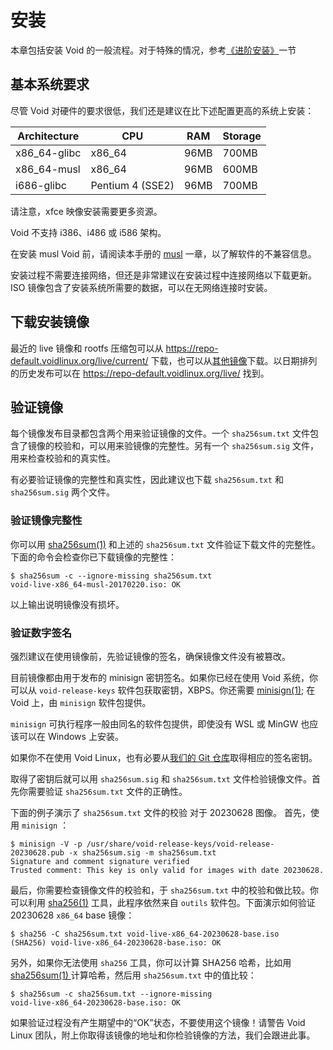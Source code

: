 # 安装

本章包括安装 Void 的一般流程。对于特殊的情况，参考[《进阶安装》](./guides/index.md)一节

## 基本系统要求

尽管 Void 对硬件的要求很低，我们还是建议在比下述配置更高的系统上安装：

| Architecture | CPU              | RAM  | Storage |
|--------------|------------------|------|---------|
| x86_64-glibc | x86_64           | 96MB | 700MB   |
| x86_64-musl  | x86_64           | 96MB | 600MB   |
| i686-glibc   | Pentium 4 (SSE2) | 96MB | 700MB   |

请注意，xfce 映像安装需要更多资源。 

Void 不支持 i386、i486 或 i586 架构。

在安装 musl Void 前，请阅读本手册的 [musl](./musl.md) 一章，以了解软件的不兼容信息。

安装过程不需要连接网络，但还是非常建议在安装过程中连接网络以下载更新。ISO 镜像包含了安装系统所需要的数据，可以在无网络连接时安装。

## 下载安装镜像

最近的 live 镜像和 rootfs 压缩包可以从 https://repo-default.voidlinux.org/live/current/ 下载，也可以从[其他镜像](https://docs.voidlinux.org/xbps/repositories/mirrors/index.html)下载。以日期排列的历史发布可以在 https://repo-default.voidlinux.org/live/ 找到。

##  验证镜像

每个镜像发布目录都包含两个用来验证镜像的文件。一个 `sha256sum.txt` 文件包含了镜像的校验和，可以用来验镜像的完整性。另有一个 `sha256sum.sig` 文件，用来检查校验和的真实性。

有必要验证镜像的完整性和真实性，因此建议也下载 `sha256sum.txt` 和 `sha256sum.sig` 两个文件。

### 验证镜像完整性


你可以用 [sha256sum(1)](https://man.voidlinux.org/sha256sum.1) 和上述的 `sha256sum.txt` 文件验证下载文件的完整性。下面的命令会检查你已下载镜像的完整性：

```
$ sha256sum -c --ignore-missing sha256sum.txt
void-live-x86_64-musl-20170220.iso: OK
```

以上输出说明镜像没有损坏。

### 验证数字签名

强烈建议在使用镜像前，先验证镜像的签名，确保镜像文件没有被篡改。

目前镜像都由用于发布的 minisign 密钥签名。如果你已经在使用 Void 系统，你可以从 `void-release-keys` 软件包获取密钥，XBPS。你还需要 [minisign(1)](https://man.voidlinux.org/minisign.1 ); 在 Void 上，由 `minisign` 软件包提供。

`minisign` 可执行程序一般由同名的软件包提供，即使没有 WSL 或 MinGW 也应该可以在 Windows 上安装。

如果你不在使用 Void Linux，也有必要从[我们的 Git 仓库](https://github.com/void-linux/void-packages/tree/master/srcpkgs/void-release-keys/files/)取得相应的签名密钥。

取得了密钥后就可以用 `sha256sum.sig` 和 `sha256sum.txt` 文件检验镜像文件。首先你需要验证 `sha256sum.txt` 文件的正确性。


下面的例子演示了 `sha256sum.txt` 文件的校验 
对于 20230628 图像。   首先，使用 `minisign`  ： 

```
$ minisign -V -p /usr/share/void-release-keys/void-release-20230628.pub -x sha256sum.sig -m sha256sum.txt
Signature and comment signature verified
Trusted comment: This key is only valid for images with date 20230628.
```
最后，你需要检查镜像文件的校验和，于 `sha256sum.txt` 中的校验和做比较。你可以利用 [sha256(1)](https://man.voidlinux.org/md5.1) 工具，此程序依然来自 `outils` 软件包。下面演示如何验证 20230628 `x86_64` base 镜像：

```
$ sha256 -C sha256sum.txt void-live-x86_64-20230628-base.iso 
(SHA256) void-live-x86_64-20230628-base.iso: OK
```

另外，如果你无法使用 `sha256` 工具，你可以计算 SHA256 哈希，比如用 [  sha256sum(1)  ](https://man.voidlinux.org/sha256sum.1) 计算哈希，然后用 `sha256sum.txt` 中的值比较：

```
$ sha256sum -c sha256sum.txt --ignore-missing
void-live-x86_64-20230628-base.iso: OK
```


如果验证过程没有产生期望中的“OK”状态，不要使用这个镜像！请警告 Void Linux 团队，附上你取得该镜像的地址和你检验镜像的方法，我们会跟进此事。
